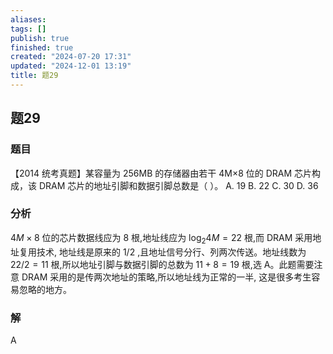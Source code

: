 ```yaml
---
aliases: 
tags: []
publish: true
finished: true
created: "2024-07-20 17:31"
updated: "2024-12-01 13:19"
title: 题29
---
```

## 题29
### 题目
【2014 统考真题】某容量为 256MB 的存储器由若干 4M×8 位的 DRAM 芯片构成，该 DRAM 芯片的地址引脚和数据引脚总数是（ ）。
A. 19
B. 22
C. 30
D. 36
### 分析
$4M \times  8$ 位的芯片数据线应为 8 根,地址线应为 ${\log }_{2}4M = {22}$ 根,而 DRAM 采用地址复用技术, 地址线是原来的 $1/2$ ,且地址信号分行、列两次传送。地址线数为 ${22}/2 = {11}$ 根,所以地址引脚与数据引脚的总数为 ${11} + 8 = {19}$ 根,选 A。此题需要注意 DRAM 采用的是传两次地址的策略,所以地址线为正常的一半, 这是很多考生容易忽略的地方。
### 解
A